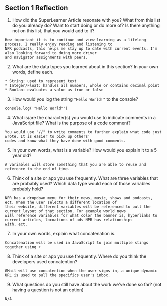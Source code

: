 ## Section 1 Reflection

1. How did the SuperLearner Article resonate with you? What from this list do you already do? Want to start doing or do more of? Is there anything not on this list, that you would add to it?
```
How important it is to continue and view learning as a lifelong process. I really enjoy reading and listening to
NPR podcasts, this helps me stay up to date with current events. I'm also looking forward to doing more driver
and navigator assignments with peers.
```
2. What are the data types you learned about in this section? In your own words, define each.
```
* String: used to represent text
* Integer/Float: handles all numbers, whole or contains decimal point
* Boolan: evaluates a value as true or false
```
3. How would you log the string `"Hello World!"` to the console?
```
console.log('"Hello World"')
```
4. What is/are the character(s) you would use to indicate comments in a JavaScript file? What is the purpose of a code comment?
```
You would use "//" to write comments to further explain what code just wrote. It is easier to pick up others'
codes and know what they have done with good comments.
```
5. In your own words, what is a variable? How would you explain it to a 5 year old?
```
A variables will store something that you are able to reuse and reference to the end of time.
```
6. Think of a site or app you use frequently. What are three variables that are probably used? Which data type would each of those variables probably hold?
```
NPR has a dropdown menu for their news, music, shows and podcasts, ect. When the user selects a different location of
their website, different variables will be referenced to pull the current layout of that section. For example world news
will reference variables for what color the banner is, hyperlinks to current articles, locoations of ads NPR has relationships
with, ect.
```

7. In your own words, explain what concatenation is.
```
Concatenation will be used in JavaScript to join multiple stings together using +
```
8. Think of a site or app you use frequently. Where do you think the developers used concatention?
```
GMail will use concatention when the user signs in, a unique dynamic URL is used to pull the specifics user's inbox.
```
9. What questions do you still have about the work we've done so far? (not having a question is not an option)
```
N/A
```
